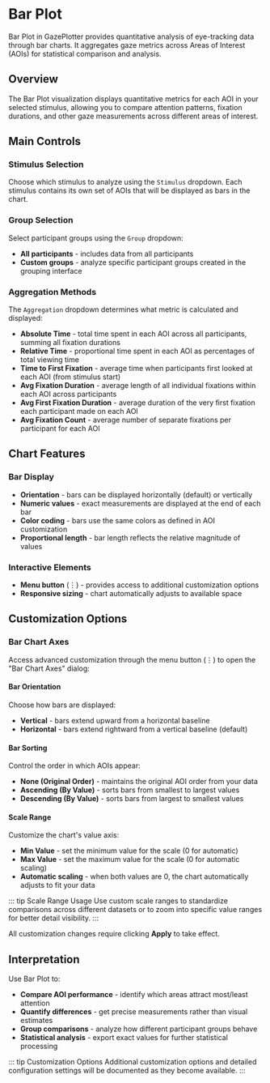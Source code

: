 # Bar Plot

Bar Plot in GazePlotter provides quantitative analysis of eye-tracking data through bar charts. It aggregates gaze metrics across Areas of Interest (AOIs) for statistical comparison and analysis.

## Overview

The Bar Plot visualization displays quantitative metrics for each AOI in your selected stimulus, allowing you to compare attention patterns, fixation durations, and other gaze measurements across different areas of interest.

## Main Controls

### Stimulus Selection
Choose which stimulus to analyze using the `Stimulus` dropdown. Each stimulus contains its own set of AOIs that will be displayed as bars in the chart.

### Group Selection  
Select participant groups using the `Group` dropdown:
- **All participants** - includes data from all participants
- **Custom groups** - analyze specific participant groups created in the grouping interface

### Aggregation Methods
The `Aggregation` dropdown determines what metric is calculated and displayed:
- **Absolute Time** - total time spent in each AOI across all participants, summing all fixation durations
- **Relative Time** - proportional time spent in each AOI as percentages of total viewing time
- **Time to First Fixation** - average time when participants first looked at each AOI (from stimulus start)
- **Avg Fixation Duration** - average length of all individual fixations within each AOI across participants
- **Avg First Fixation Duration** - average duration of the very first fixation each participant made on each AOI
- **Avg Fixation Count** - average number of separate fixations per participant for each AOI

## Chart Features

### Bar Display
- **Orientation** - bars can be displayed horizontally (default) or vertically
- **Numeric values** - exact measurements are displayed at the end of each bar
- **Color coding** - bars use the same colors as defined in AOI customization
- **Proportional length** - bar length reflects the relative magnitude of values

### Interactive Elements
- **Menu button** (⋮) - provides access to additional customization options
- **Responsive sizing** - chart automatically adjusts to available space

## Customization Options

### Bar Chart Axes
Access advanced customization through the menu button (⋮) to open the "Bar Chart Axes" dialog:

#### Bar Orientation
Choose how bars are displayed:
- **Vertical** - bars extend upward from a horizontal baseline
- **Horizontal** - bars extend rightward from a vertical baseline (default)

#### Bar Sorting
Control the order in which AOIs appear:
- **None (Original Order)** - maintains the original AOI order from your data
- **Ascending (By Value)** - sorts bars from smallest to largest values
- **Descending (By Value)** - sorts bars from largest to smallest values

#### Scale Range
Customize the chart's value axis:
- **Min Value** - set the minimum value for the scale (0 for automatic)
- **Max Value** - set the maximum value for the scale (0 for automatic scaling)
- **Automatic scaling** - when both values are 0, the chart automatically adjusts to fit your data

::: tip Scale Range Usage
Use custom scale ranges to standardize comparisons across different datasets or to zoom into specific value ranges for better detail visibility.
:::

All customization changes require clicking **Apply** to take effect.

## Interpretation

Use Bar Plot to:
- **Compare AOI performance** - identify which areas attract most/least attention
- **Quantify differences** - get precise measurements rather than visual estimates
- **Group comparisons** - analyze how different participant groups behave
- **Statistical analysis** - export exact values for further statistical processing

::: tip Customization Options
Additional customization options and detailed configuration settings will be documented as they become available.
:::

<!-- Screenshot to be added --> 